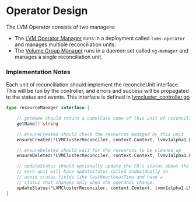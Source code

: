 # Operator Design

The LVM Operator consists of two managers: 

- The [LVM Operator Manager](lvm-operator-manager.md) runs in a deployment called `lvms-operator` and manages multiple reconciliation units.
- The [Volume Group Manager](vg-manager.md) runs in a daemon set called `vg-manager` and manages a single reconciliation unit.

### Implementation Notes

Each unit of reconciliation should implement the reconcileUnit interface. This will be run by the controller, and errors and success will be propagated to the status and events. This interface is defined in [lvmcluster_controller.go](../../controllers/lvmcluster_controller.go)

```go
type resourceManager interface {

	// getName should return a camelCase name of this unit of reconciliation
	getName() string

	// ensureCreated should check the resources managed by this unit
	ensureCreated(*LVMClusterReconciler, context.Context, lvmv1alpha1.LVMCluster) error

	// ensureDeleted should wait for the resources to be cleaned up
	ensureDeleted(*LVMClusterReconciler, context.Context, lvmv1alpha1.LVMCluster) error

	// updateStatus should optionally update the CR's status about the health of the managed resource
	// each unit will have updateStatus called induvidually so
	// avoid status fields like lastHeartbeatTime and have a
	// status that changes only when the operands change.
	updateStatus(*LVMClusterReconciler, context.Context, lvmv1alpha1.LVMCluster) error
}
```
